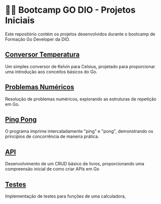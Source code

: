 # :man_technologist: Bootcamp GO DIO - Projetos Iniciais

Este repositório contém os projetos desenvolvidos durante o bootcamp de Formação Go Developer da DIO.

## [Conversor Temperatura](https://github.com/paulonc/Bootcamp-GO/tree/main/conversao_temperatura)

Um simples conversor de Kelvin para Celsius, projetado para proporcionar uma introdução aos conceitos básicos do Go.

## [Problemas Numéricos](https://github.com/paulonc/Bootcamp-GO/tree/main/problemas_numericos)

Resolução de problemas numéricos, explorando as estruturas de repetição em Go. 

## [Ping Pong](https://github.com/paulonc/Bootcamp-GO/tree/main/ping_pong)

O programa imprime intercaladamente "ping" e "pong", demonstrando os princípios de concorrência de maneira prática.

## [API](https://github.com/paulonc/Bootcamp-GO/tree/main/api)

Desenvolvimento de um CRUD básico de livros, proporcionando uma compreensão inicial de como criar APIs em Go

## [Testes](https://github.com/paulonc/Bootcamp-GO/tree/main/testes)

Implementação de testes para funções de uma calculadora,




